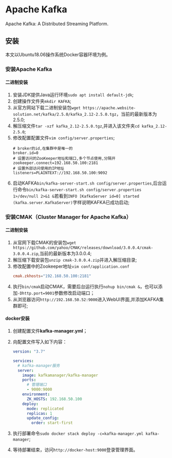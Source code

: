 # Apache Kafka

Apache Kafka: A Distributed Streaming Platform.

## 安装

本文以Ubuntu18.06操作系统Docker容器环境为例。

### 安装Apache Kafka

#### 二进制安装

1. 安装JDK提供Java运行环境`sudo apt install default-jdk`;
2. 创建操作文件夹`mkdir KAFKA`;
3. 从官方网站下载二进制安装包`wget https://apache.website-solution.net/kafka/2.5.0/kafka_2.12-2.5.0.tgz`，当前的最新版本为2.5.0;
4. 解压缩文件`tar -xzf kafka_2.12-2.5.0.tgz`,并进入该文件夹`cd kafka_2.12-2.5.0`;
5. 修改配置配置文件`vim config/server.properties`;
    ```properties
    # broker的id,在集群中是唯一的
    broker.id=0
    # 设置访问的ZooKeeper地址和端口,多个节点使用,分隔开
    zookeeper.connect=192.168.50.100:2181
    # 设置外部访问使用的IP地址
    listeners=PLAINTEXT://192.168.50.100:9092
    ```
6. 启动KAFKA`bin/kafka-server-start.sh config/server.properties`,后台运行命令`bin/kafka-server-start.sh config/server.properties 1>/dev/null 2>&1 &`若看到`INFO [KafkaServer id=0] started (kafka.server.KafkaServer)`字样说明KAFKA已成功启动;

### 安装CMAK（Cluster Manager for Apache Kafka）

#### 二进制安装

1. 从官网下载CMAK的安装包`wget https://github.com/yahoo/CMAK/releases/download/3.0.0.4/cmak-3.0.0.4.zip`,当前的最新版本为3.0.0.4;
2. 解压缩下载安装包`unzip cmak-3.0.0.4.zip`并进入解压缩目录;
3. 修改配置中的Zookeeper地址`vim conf/application.conf`
    ```conf
    cmak.zkhosts="192.168.50.100:2181"
    ```
4. 执行`bin/cmak`启动CMAK，需要后台运行执行`nohup bin/cmak &`，也可以添加`-Dhttp.port=9001`参数修改启动端口；
5. 从浏览器访问`http://192.168.50.52:9000`进入WebUI界面,并添加KAFKA集群即可;

#### docker安装

1. 创建配置文件**kafka-manager.yml**；
2. 向配置文件写入如下内容：

    ``` yml
    version: "3.7"

    services:
      # kafka-manager服务
      server:
        image: kafkamanager/kafka-manager
        ports:
          # 管理端口
          - 9000:9000
        environment:
          ZK_HOSTS: 192.168.50.100
        deploy:
          mode: replicated
          replicas: 1
          update_config:
            order: start-first
    ```
3. 执行部署命令`sudo docker stack deploy -c=kafka-manager.yml kafka-manager`;
4. 等待部署结束，访问`http://docker-host:9000`登录管理界面。